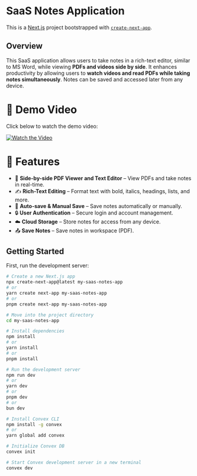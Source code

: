# SaaS Notes Application

This is a [Next.js](https://nextjs.org) project bootstrapped with [`create-next-app`](https://github.com/vercel/next.js/tree/canary/packages/create-next-app).

## Overview

This SaaS application allows users to take notes in a rich-text editor, similar to MS Word, while viewing **PDFs and videos side by side**. It enhances productivity by allowing users to **watch videos and read PDFs while taking notes simultaneously**. Notes can be saved and accessed later from any device.

# 🎥 Demo Video  

Click below to watch the demo video:

[![Watch the Video](https://github.com/user-attachments/assets/c05b0580-1134-405f-8639-58e2e6c355af)](https://github.com/user-attachments/assets/6e31de88-06da-4aae-9ec7-ee2cd6bdcee3)

# 🚀 Features

- 📄 **Side-by-side PDF Viewer and Text Editor** – View PDFs and take notes in real-time.  
- ✍️ **Rich-Text Editing** – Format text with bold, italics, headings, lists, and more.  
- 💾 **Auto-save & Manual Save** – Save notes automatically or manually.  
- 🔒 **User Authentication** – Secure login and account management.  
- ☁️ **Cloud Storage** – Store notes for access from any device.  
- 📤 **Save Notes** – Save notes in workspace (PDF).  
    



## Getting Started

First, run the development server:

```bash
# Create a new Next.js app
npx create-next-app@latest my-saas-notes-app
# or
yarn create next-app my-saas-notes-app
# or
pnpm create next-app my-saas-notes-app

# Move into the project directory
cd my-saas-notes-app

# Install dependencies
npm install
# or
yarn install
# or
pnpm install

# Run the development server
npm run dev
# or
yarn dev
# or
pnpm dev
# or
bun dev

# Install Convex CLI
npm install -g convex
# or
yarn global add convex

# Initialize Convex DB
convex init

# Start Convex development server in a new terminal
convex dev
```
